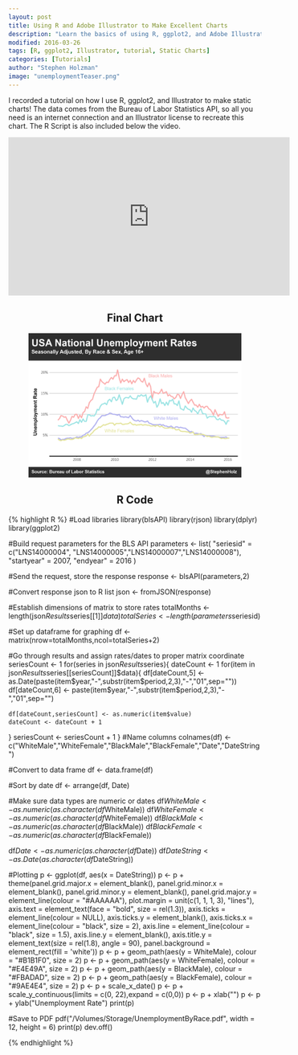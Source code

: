 ```yaml
---
layout: post
title: Using R and Adobe Illustrator to Make Excellent Charts
description: "Learn the basics of using R, ggplot2, and Adobe Illustrator to make rad charts while staying sane."
modified: 2016-03-26
tags: [R, ggplot2, Illustrator, tutorial, Static Charts]
categories: [Tutorials]
author: "Stephen Holzman"
image: "unemploymentTeaser.png"
---
```

I recorded a tutorial on how I use R, ggplot2, and Illustrator to make static charts! The data comes from the Bureau of Labor Statistics API, so all you need is an internet connection and an Illustrator license to recreate this chart. The R Script is also included below the video.

<iframe width="560" height="315" src="https://www.youtube.com/embed/Sa2jQgTWShQ" frameborder="0" allowfullscreen> </iframe>

<center><h2>Final Chart</h2></center>

<figure>
  <a href="/images/UnemploymentByRaceSex-01.png"><img src="/images/UnemploymentByRaceSex-01.png" alt=""></a>
</figure>

<center><h2>R Code</h2></center>

{% highlight R %}
#Load libraries
library(blsAPI)
library(rjson)
library(dplyr)
library(ggplot2)

#Build request parameters for the BLS API
parameters <- list(
  "seriesid" = c("LNS14000004", "LNS14000005","LNS14000007","LNS14000008"),
  "startyear" = 2007,
  "endyear" = 2016
)

#Send the request, store the response
response <- blsAPI(parameters,2)

#Convert response json to R list
json <- fromJSON(response)

#Establish dimensions of matrix to store rates
totalMonths <- length(json$Results$series[[1]]$data)
totalSeries <- length(parameters$seriesid)

#Set up dataframe for graphing
df <- matrix(nrow=totalMonths,ncol=totalSeries+2)

#Go through results and assign rates/dates to proper matrix coordinate
seriesCount <- 1
for(series in json$Results$series){
  dateCount <- 1
  for(item in json$Results$series[[seriesCount]]$data){
    df[dateCount,5] <- as.Date(paste(item$year,"-",substr(item$period,2,3),"-","01",sep=""))
    df[dateCount,6] <- paste(item$year,"-",substr(item$period,2,3),"-","01",sep="")
    
    df[dateCount,seriesCount] <- as.numeric(item$value)
    dateCount <- dateCount + 1
  }
  seriesCount <- seriesCount + 1
}
#Name columns
colnames(df) <- c("WhiteMale","WhiteFemale","BlackMale","BlackFemale","Date","DateString")

#Convert to data frame
df <- data.frame(df)

#Sort by date
df <- arrange(df, Date)

#Make sure data types are numeric or dates
df$WhiteMale <- as.numeric(as.character(df$WhiteMale))
df$WhiteFemale <- as.numeric(as.character(df$WhiteFemale))
df$BlackMale <- as.numeric(as.character(df$BlackMale))
df$BlackFemale <- as.numeric(as.character(df$BlackFemale))

df$Date <- as.numeric(as.character(df$Date))
df$DateString <- as.Date(as.character(df$DateString))

#Plotting
p <- ggplot(df, aes(x = DateString))
p <- p + theme(panel.grid.major.x = element_blank(),
               panel.grid.minor.x = element_blank(),
               panel.grid.minor.y = element_blank(),
               panel.grid.major.y = element_line(colour = "#AAAAAA"),
               plot.margin = unit(c(1, 1, 1, 3), "lines"),
               axis.text = element_text(face = "bold", size = rel(1.3)),
               axis.ticks = element_line(colour = NULL),
               axis.ticks.y = element_blank(),
               axis.ticks.x = element_line(colour = "black", size = 2),
               axis.line = element_line(colour = "black", size = 1.5),
               axis.line.y = element_blank(),
               axis.title.y = element_text(size = rel(1.8), angle = 90),
               panel.background = element_rect(fill = 'white'))
p <- p + geom_path(aes(y = WhiteMale), colour = "#B1B1F0", size = 2) 
p <- p + geom_path(aes(y = WhiteFemale), colour = "#E4E49A", size = 2) 
p <- p + geom_path(aes(y = BlackMale), colour = "#FBADAD", size = 2) 
p <- p + geom_path(aes(y = BlackFemale), colour = "#9AE4E4", size = 2) 
p <- p + scale_x_date()
p <- p + scale_y_continuous(limits = c(0, 22),expand = c(0,0))
p <- p + xlab("")
p <- p + ylab("Unemployment Rate")
print(p)

#Save to PDF
pdf("/Volumes/Storage/UnemploymentByRace.pdf", width = 12, height = 6)
print(p)
dev.off()

{% endhighlight %}
